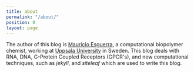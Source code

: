 ```yaml
---
title: about
permalink: "/about/"
position: 0
layout: page
---
```


The author of this blog is [Mauricio Esguerra](http://mesguerra.org), a computational biopolymer chemist, working at [Uppsala University](http://uu.se) in Sweden. This blog deals with RNA, DNA, G-Protein Coupled Receptors (GPCR's), and new computational techniques, such as *jekyll*, and *siteleaf* which are used to write this blog.